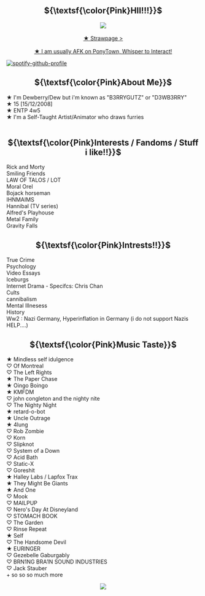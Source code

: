 <h2 align="center">${\textsf{\color{Pink}HII!!!}}$</h2>
<p align="center">
  <img src="https://gifcity.carrd.co/assets/images/gallery46/d67e5561.gif?v=52814815" ><br/><br/>
  <a href="https://b3rrygutz.straw.page/"> ★ Strawpage ><br/><br/>
<b>★</b> I am usually AFK on PonyTown, Whisper to Interact! <br/>

[![spotify-github-profile](https://spotify-github-profile.kittinanx.com/api/view?uid=98mwp7hu4hfbxqk54y8fwlm4a&cover_image=true&theme=natemoo-re&show_offline=true&background_color=121212&interchange=true&bar_color=53b14f&bar_color_cover=false)](https://spotify-github-profile.kittinanx.com/api/view?uid=98mwp7hu4hfbxqk54y8fwlm4a&redirect=true)


<h2 align="center">${\textsf{\color{Pink}About Me}}$</h2>
<b>★</b> I'm Dewberry/Dew but i'm known as "B3RRYGUTZ" or "D3WB3RRY"<br/>
<b>★</b> 15 [15/12/2008]<br/>
<b>★</b> ENTP 4w5<br/>
<b>★</b> I'm a Self-Taught Artist/Animator who draws furries<br/><br/>

<h2 align="center">${\textsf{\color{Pink}Interests / Fandoms / Stuff i like!!}}$</h2>
Rick and Morty <br/>
Smiling Friends <br/>
LAW OF TALOS / LOT <br/>
Moral Orel <br/>
Bojack horseman <br/>
IHNMAIMS <br/>
Hannibal (TV series) <br/>
Alfred's Playhouse <br/>
Metal Family <br/>
Gravity Falls <br/>

<h2 align="center">${\textsf{\color{Pink}Intrests!!}}$</h2>
True Crime <br/>
Psychology <br/>
Video Essays <br/>
Iceburgs <br/>
Internet Drama - Specifcs: Chris Chan <br/>
Cults <br/>
cannibalism <br/>
Mental Illnesess <br/>
History <br/>
Ww2 : Nazi Germany, Hyperinflation in Germany (i do not support Nazis HELP....)  <br/>

<h2 align="center">${\textsf{\color{Pink}Music Taste}}$</h2>
 ★ Mindless self idulgence <br/>
 ♡ Of Montreal <br/>
 ♡ The Left Rights <br/>
 ★ The Paper Chase <br/>
 ★ Oingo Boingo <br/>
 ★ KMFDM <br/>
 ♡ john congleton and the nighty nite <br/>
 ♡ The Nighty Night <br/>
 ★ retard-o-bot <br/>
 ★ Uncle Outrage <br/>
 ★ 4lung <br/>
 ♡ Rob Zombie <br/>
 ♡ Korn <br/>
 ♡ Slipknot <br/>
 ♡ System of a Down <br/>
 ♡ Acid Bath <br/>
 ♡ Static-X <br/>
 ♡ Goreshit <br/>
 ★ Halley Labs / Lapfox Trax <br/>
 ★ They Might Be Giants <br/>
 ★ And One <br/>
 ♡ Mook <br/>
 ♡ MAILPUP <br/>
 ♡ Nero's Day At Disneyland <br/>
 ♡ STOMACH BOOK <br/>
 ♡ The Garden <br/>
 ♡ Rinse Repeat <br/>
 ★ Self <br/>
 ♡ The Handsome Devil <br/>
 ★ EURINGER <br/>
 ♡ Gezebelle Gaburgably <br/>
 ♡ BRN1NG BRA1N SOUND INDUSTRIES <br/>
 ♡ Jack Stauber <br/>
 + so so so much more <br/>





  <p align="center">
  <img src="https://gifcity.carrd.co/assets/images/gallery46/d67e5561.gif?v=52814815" ><br/><br/>
